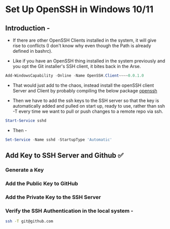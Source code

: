 # Set Up OpenSSH in Windows 10/11

## Introduction -

- If there are other OpenSSH Clients installed in the system, it will give rise to conflicts (I don't know why even though the Path is already defined in bashrc).
  
- Like if you have an OpenSSH thing installed in the system previously and you opt the Git installer's SSH client, it bites back in the Arse.

```powershell
Add-WindowsCapability -Online -Name OpenSSH.Client~~~~0.0.1.0
````

- That would just add to the chaos, instead install the openSSH client Server and Client by probably compiling the below package
[openssh](https://github.com/PowerShell/Win32-OpenSSH/releases)

- Then we have to add the ssh keys to the SSH server so that the key is automatically added and pulled on start up, ready to use, rather than ssh -T every time we want to pull or push changes to a remote repo via ssh.

```powershell
Start-Service sshd
```
- Then -

```powershell
Set-Service -Name sshd -StartupType 'Automatic'
````
## Add Key to SSH Server and Github ✅

### Generate a Key

### Add the Public Key to GitHub

### Add the Private Key to the SSH Server

### Verify the SSH Authentication in the local system -

``` bash
ssh -T git@github.com
```